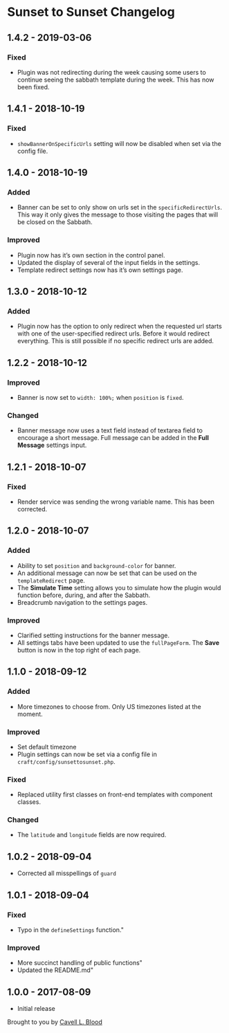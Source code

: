 # Sunset to Sunset Changelog

## 1.4.2 - 2019-03-06
### Fixed
* Plugin was not redirecting during the week causing some users to continue seeing the sabbath template during the week. This has now been fixed.

## 1.4.1 - 2018-10-19
### Fixed
* `showBannerOnSpecificUrls` setting will now be disabled when set via the config file.

## 1.4.0 - 2018-10-19
### Added
* Banner can be set to only show on urls set in the `specificRedirectUrls`. This way it only gives the message to those visiting the pages that will be closed on the Sabbath.

### Improved
* Plugin now has it’s own section in the control panel.
* Updated the display of several of the input fields in the settings.
* Template redirect settings now has it’s own settings page.

## 1.3.0 - 2018-10-12
### Added
* Plugin now has the option to only redirect when the requested url starts with one of the user-specified redirect urls. Before it would redirect everything. This is still possible if no specific redirect urls are added.

## 1.2.2 - 2018-10-12
### Improved
* Banner is now set to `width: 100%;` when `position` is `fixed`.

### Changed
* Banner message now uses a text field instead of textarea field to encourage a short message. Full message can be added in the **Full Message** settings input.

## 1.2.1 - 2018-10-07
### Fixed
* Render service was sending the wrong variable name. This has been corrected.

## 1.2.0 - 2018-10-07
### Added
* Ability to set `position` and `background-color` for banner.
* An additional message can now be set that can be used on the `templateRedirect` page.
* The **Simulate Time** setting allows you to simulate how the plugin would function before, during, and after the Sabbath.
* Breadcrumb navigation to the settings pages.

### Improved
* Clarified setting instructions for the banner message.
* All settings tabs have been updated to use the `fullPageForm`. The **Save** button is now in the top right of each page.

## 1.1.0 - 2018-09-12
### Added
* More timezones to choose from. Only US timezones listed at the moment.

### Improved
* Set default timezone
* Plugin settings can now be set via a config file in `craft/config/sunsettosunset.php`.

### Fixed
* Replaced utility first classes on front-end templates with component classes.

### Changed
* The `latitude` and `longitude` fields are now required.

## 1.0.2 - 2018-09-04
* Corrected all misspellings of `guard`

## 1.0.1 - 2018-09-04
### Fixed
* Typo in the `defineSettings` function."

### Improved
* More succinct handling of public functions"
* Updated the README.md"

## 1.0.0 - 2017-08-09
* Initial release

Brought to you by [Cavell L. Blood](https://cavellblood.com)
